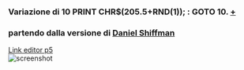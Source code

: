 ### Variazione di 10 PRINT CHR$(205.5+RND(1)); : GOTO 10. [+](https://10print.org/)  
### partendo dalla versione di [Daniel Shiffman](https://www.youtube.com/watch?v=bEyTZ5ZZxZs)  

[Link editor p5](https://editor.p5js.org/eleonoradfr/full/nm30BxbUd)  
![screenshot](https://github.com/eleonoradfr/archive/blob/master/eleonoradfr/10PRINT/p5/01_variazione/variazione_numeri.png)
